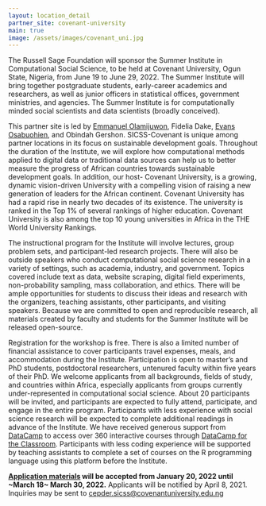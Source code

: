 ```yaml
---
layout: location_detail
partner_site: covenant-university
main: true
image: /assets/images/covenant_uni.jpg
---
```


The Russell Sage Foundation will sponsor the Summer Institute in Computational Social Science, to be held at Covenant University, Ogun State, Nigeria, from June 19 to June 29, 2022. The Summer Institute will bring together postgraduate students, early-career academics and researchers, as well as junior officers in statistical offices, government ministries, and agencies. The Summer Institute is for computationally minded social scientists and data scientists (broadly conceived). 

This partner site is led by [Emmanuel Olamijuwon](https://e.olamijuwon.com/), Fidelia Dake, [Evans Osabuohien](https://evansosabuohien.com/), and Obindah Gershon. SICSS-Covenant is unique among partner locations in its focus on sustainable development goals. Throughout the duration of the Institute, we will explore how computational methods applied to digital data or traditional data sources can help us to better measure the progress of  African countries towards sustainable development goals. In addition, our host- Covenant University, is a growing, dynamic vision-driven University with a compelling vision of raising a new generation of leaders for the African continent. Covenant University has had a rapid rise in nearly two decades of its existence. The university is ranked in the Top 1% of several rankings of higher education. Covenant University is also among the top 10 young universities in Africa in the THE World University Rankings.

The instructional program for the Institute will involve lectures, group problem sets, and participant-led research projects. There will also be outside speakers who conduct computational social science research in a variety of settings, such as academia, industry, and government. Topics covered include text as data, website scraping, digital field experiments, non-probability sampling, mass collaboration, and ethics. There will be ample opportunities for students to discuss their ideas and research with the organizers, teaching assistants, other participants, and visiting speakers. Because we are committed to open and reproducible research, all materials created by faculty and students for the Summer Institute will be released open-source.

Registration for the workshop is free. There is also a limited number of financial assistance to cover participants travel expenses, meals, and accommodation during the Institute. Participation is open to master’s and PhD students, postdoctoral researchers, untenured faculty within five years of their PhD. We welcome applicants from all backgrounds, fields of study, and countries within Africa, especially applicants from groups currently under-represented in computational social science. About 20 participants will be invited, and participants are expected to fully attend, participate, and engage in the entire program. Participants with less experience with social science research will be expected to complete additional readings in advance of the Institute. We have received generous support from <a href="https://www.datacamp.com/" target="_blank">DataCamp</a> to access over 360 interactive courses through <a href="https://datacamp.com/groups/education/" target="_blank">DataCamp for the Classroom</a>. Participants with less coding experience will be supported by teaching assistants to complete a set of courses on the R programming language using this platform before the Institute.

**[Application materials](https://compsocialscience.github.io/summer-institute/2022/covenant-university/apply) will be accepted from January 20, 2022 until ~March 18~ March 30, 2022.** Applicants will be notified by April 8, 2021. Inquiries may be sent to cepder.sicss@covenantuniversity.edu.ng
